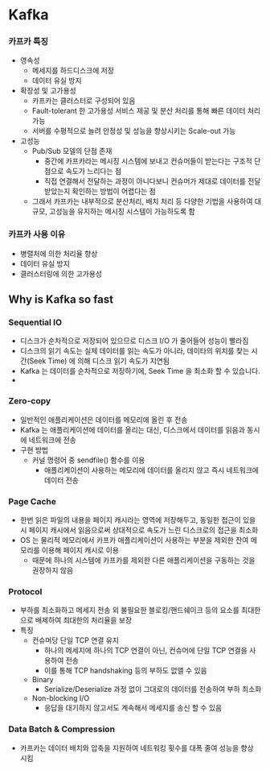 # Kafka

### 카프카 특징
- 영속성
    - 메세지를 하드디스크에 저장
    - 데이터 유실 방지
- 확장성 및 고가용성
    - 카프카는 클러스터로 구성되어 있음
    - Fault-tolerant 한 고가용성 서비스 제공 및 분산 처리를 통해 빠른 데이터 처리 가능
    - 서버를 수평적으로 늘려 안정성 및 성능을 향상시키는 Scale-out 가능
- 고성능
    - Pub/Sub 모델의 단점 존재
        - 중간에 카프카라는 메시징 시스템에 보내고 컨슈머들이 받는다는 구조적 단점으로 속도가 느리다는 점
        - 직접 연결해서 전달하는 과정이 아니다보니 컨슈머가 제대로 데이터를 전달 받았는지 확인하는 방법이 어렵다는 점
    - 그래서 카프카는 내부적으로 분산처리, 배치 처리 등 다양한 기법을 사용하여 대규모, 고성능을 유지하는 메시징 시스템이 가능하도록 함

### 카프카 사용 이유
- 병렬처에 의한 처리율 향상
- 데이터 유실 방지
- 클러스터링에 의한 고가용성

## Why is Kafka so fast

### Sequential IO
- 디스크가 순차적으로 저장되어 있으므로 디스크 I/O 가 줄어들어 성능이 빨라짐
- 디스크의 읽기 속도는 실제 데이터를 읽는 속도가 아니라, 데이타의 위치를 찾는 시간(Seek Time) 에 의해 디스크 읽기 속도가 지연됨
- Kafka 는 데이터를 순차적으로 저장하기에, Seek Time 을 최소화 할 수 있습니다.
- 
### Zero-copy
- 일반적인 애플리케이션은 데이터를 메모리에 올린 후 전송
- Kafka 는 애플리케이션에 데이터를 올리는 대신, 디스크에서 데이터를 읽음과 동시에 네트워크에 전송
- 구현 방법
  - 커널 명령어 중 sendfile() 함수를 이용
    - 애플리케이션이 사용하는 메모리에 데이터를 올리지 않고 즉시 네트워크에 데이터 전송
### Page Cache
- 한번 읽은 파일의 내용을 페이지 캐시라는 영역에 저장해두고, 동일한 접근이 있을 시 페이지 캐시에서 읽음으로써 상대적으로 속도가 느린 디스크로의 접근을 최소화
- OS 는 물리적 메모리에서 카프카 애플리케이션이 사용하는 부분을 제외한 잔여 메모리를 이용해 페이지 캐시로 이용
  - 때문에 하나의 시스템에 카프카를 제외한 다른 애플리케이션을 구동하는 것을 권장하지 않음
### Protocol
  - 부하를 최소화하고 메세지 전송 외 불필요한 블로킹/핸드쉐이크 등의 요소를 최대한으로 배제하여 최대한의 처리율을 보장
  - 특징
    - 컨슈머당 단일 TCP 연결 유지
      - 하나의 메세지에 하나의 TCP 연결이 아닌, 컨슈머에 단일 TCP 연결을 사용하여 전송
      - 이를 통해 TCP handshaking 등의 부하도 없앨 수 있음
    - Binary
      - Serialize/Deserialize 과정 없이 그대로의 데이터를 전송하여 부하 최소화
    - Non-blocking I/O
      - 응답을 대기하지 않고서도 계속해서 메세지를 송신 할 수 있음
### Data Batch & Compression
  - 카프카는 데이터 배치와 압축을 지원하여 네트워킹 횟수를 대폭 줄여 성능을 향상 시킴